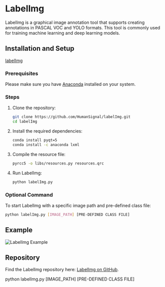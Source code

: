 # LabelImg

LabelImg is a graphical image annotation tool that supports creating annotations in PASCAL VOC and YOLO formats. This tool is commonly used for training machine learning and deep learning models.

## Installation and Setup
[labelImg](https://github.com/HumanSignal/labelImg)

### Prerequisites

Please make sure you have [Anaconda](https://www.anaconda.com/products/distribution) installed on your system.

### Steps

1. Clone the repository:
   ```bash
   git clone https://github.com/HumanSignal/labelImg.git
   cd labelImg
   ```

2. Install the required dependencies:
   ```bash
   conda install pyqt=5
   conda install -c anaconda lxml
   ```

3. Compile the resource file:
   ```bash
   pyrcc5 -o libs/resources.py resources.qrc
   ```

4. Run LabelImg:
   ```bash
   python labelImg.py
   ```

### Optional Command

To start LabelImg with a specific image path and pre-defined class file:
```bash
python labelImg.py [IMAGE_PATH] [PRE-DEFINED CLASS FILE]
```

## Example

![LabelImg Example](https://github.com/user-attachments/assets/3d9d2583-68b6-49e2-8716-f146eb08a361)

## Repository

Find the LabelImg repository here: [LabelImg on GitHub](https://github.com/HumanSignal/labelImg).

python labelImg.py [IMAGE_PATH] [PRE-DEFINED CLASS FILE]

